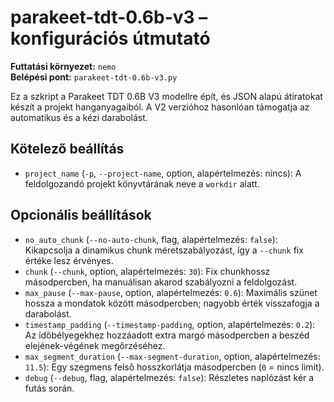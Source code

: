 # parakeet-tdt-0.6b-v3 – konfigurációs útmutató

**Futtatási környezet:** `nemo`  
**Belépési pont:** `parakeet-tdt-0.6b-v3.py`

Ez a szkript a Parakeet TDT 0.6B V3 modellre épít, és JSON alapú átiratokat készít a projekt hanganyagaiból. A V2 verzióhoz hasonlóan támogatja az automatikus és a kézi darabolást.

## Kötelező beállítás
- `project_name` (`-p`, `--project-name`, option, alapértelmezés: nincs): A feldolgozandó projekt könyvtárának neve a `workdir` alatt.

## Opcionális beállítások
- `no_auto_chunk` (`--no-auto-chunk`, flag, alapértelmezés: `false`): Kikapcsolja a dinamikus chunk méretszabályozást, így a `--chunk` fix értéke lesz érvényes.
- `chunk` (`--chunk`, option, alapértelmezés: `30`): Fix chunkhossz másodpercben, ha manuálisan akarod szabályozni a feldolgozást.
- `max_pause` (`--max-pause`, option, alapértelmezés: `0.6`): Maximális szünet hossza a mondatok között másodpercben; nagyobb érték visszafogja a darabolást.
- `timestamp_padding` (`--timestamp-padding`, option, alapértelmezés: `0.2`): Az időbélyegekhez hozzáadott extra margó másodpercben a beszéd elejének-végének megőrzéséhez.
- `max_segment_duration` (`--max-segment-duration`, option, alapértelmezés: `11.5`): Egy szegmens felső hosszkorlátja másodpercben (`0` = nincs limit).
- `debug` (`--debug`, flag, alapértelmezés: `false`): Részletes naplózást kér a futás során.
